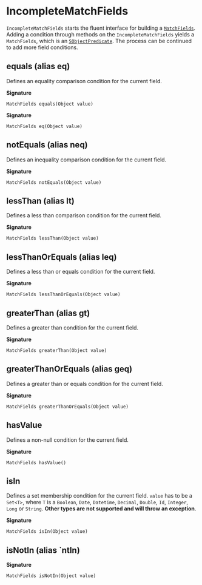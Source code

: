 # IncompleteMatchFields

`IncompleteMatchFields` starts the fluent interface for building a [`MatchFields`](MatchFields). Adding a condition through methods on the `IncompleteMatchFields` yields a `MatchFields`, which is an [`SObjectPredicate`](SObjectPredicate). The process can be continued to add more field conditions.

## equals (alias eq)

Defines an equality comparison condition for the current field.

**Signature**
```
MatchFields equals(Object value)
```

**Signature**
```
MatchFields eq(Object value)
```
## notEquals (alias neq)

Defines an inequality comparison condition for the current field.

**Signature**
```
MatchFields notEquals(Object value)
```

## lessThan (alias lt)

Defines a less than comparison condition for the current field.

**Signature**
```
MatchFields lessThan(Object value)
```

## lessThanOrEquals (alias leq)

Defines a less than or equals condition for the current field.

**Signature**
```
MatchFields lessThanOrEquals(Object value)
```

## greaterThan (alias gt)

Defines a greater than condition for the current field.

**Signature**
```
MatchFields greaterThan(Object value)
```

## greaterThanOrEquals (alias geq)

Defines a greater than or equals condition for the current field.

**Signature**
```
MatchFields greaterThanOrEquals(Object value)
```

## hasValue

Defines a non-null condition for the current field.

**Signature**
```
MatchFields hasValue()
```

## isIn

Defines a set membership condition for the current field. `value` has to be a `Set<T>`, where `T` is a `Boolean`, `Date`, `Datetime`, `Decimal`, `Double`, `Id`, `Integer`, `Long` or `String`. **Other types are not supported and will throw an exception**.

**Signature**
```
MatchFields isIn(Object value)
```

## isNotIn (alias `ntIn)

**Signature**
```
MatchFields isNotIn(Object value)
```